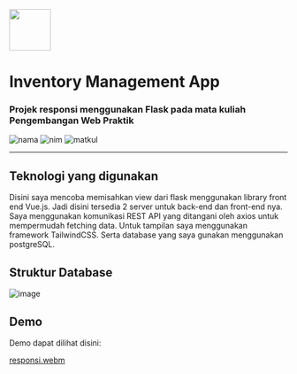 <img src="https://api-frontend.kemdikbud.go.id/v2/detail_pt_logo/ODcyMEY5MkMtREQyMi00RDU3LUI3MEItNTZDNzJFNUVGREMw" width="75"/>
<h1 id="judul"><b>Inventory Management App</b></h1> <h3>Projek responsi menggunakan Flask pada mata kuliah Pengembangan Web Praktik</h3>

![nama](https://img.shields.io/badge/Nama-Muhammad%20Ali%20Pratama%20Putra-blue)
![nim](https://img.shields.io/badge/NIM-5220411416-lightgrey)
![matkul](https://img.shields.io/badge/Mata%20Kuliah-Pengembangan%20Web%20Praktik-lightgrey)

------------------------------------------------------------------------

## Teknologi yang digunakan

Disini saya mencoba memisahkan view dari flask menggunakan library front end
Vue.js. Jadi disini tersedia 2 server untuk back-end dan front-end nya. Saya
menggunakan komunikasi REST API yang ditangani oleh axios untuk mempermudah
fetching data. Untuk tampilan saya menggunakan framework TailwindCSS. Serta
database yang saya gunakan menggunakan postgreSQL.

## Struktur Database

![image](https://github.com/aliepratama/kuliah-tugas-web-praktik-3/assets/102345023/8b9e5837-2375-4097-adc4-16fbff65171b)

## Demo

Demo dapat dilihat disini:

[responsi.webm](https://github.com/aliepratama/kuliah-tugas-web-praktik-3/assets/102345023/9a854538-5e2f-4200-8f82-7e841ee83874)

